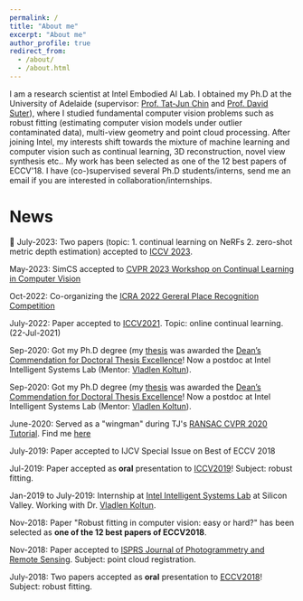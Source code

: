 ```yaml
---
permalink: /
title: "About me"
excerpt: "About me"
author_profile: true
redirect_from: 
  - /about/
  - /about.html
---
```


I am a research scientist at Intel Embodied AI Lab. I obtained my Ph.D at the University of Adelaide (supervisor: [Prof. Tat-Jun Chin](https://cs.adelaide.edu.au/~ssl/) and [Prof. David Suter](https://ai-ecu.github.io/ECU-AI-Lab/dsuter/index.html)), where I studied fundamental computer vision problems such as robust fitting (estimating computer vision models under outlier contaminated data), multi-view geometry and point cloud processing. After joining Intel, my interests shift towards the mixture of machine learning and computer vision such as continual learning, 3D reconstruction, novel view synthesis etc.. My work has been selected as one of the 12 best papers of ECCV'18. I have (co-)supervised several Ph.D students/interns, send me an email if you are interested in collaboration/internships. 

News
======
📌 July-2023: Two papers (topic: 1. continual learning on NeRFs 2. zero-shot metric depth estimation) accepted to [ICCV 2023](https://iccv2023.thecvf.com/).

May-2023: SimCS accepted to [CVPR 2023 Workshop on Continual Learning in Computer Vision](https://sites.google.com/view/clvision2023)

Oct-2022: Co-organizing the [ICRA 2022 Gereral Place Recognition Competition](https://sites.google.com/andrew.cmu.edu/gpr-competition/) </a>

July-2022: Paper accepted to [ICCV2021](http://iccv2021.thecvf.com/home). Topic: online continual learning. (22-Jul-2021)

Sep-2020: Got my Ph.D degree (my [thesis](https://digital.library.adelaide.edu.au/dspace/bitstream/2440/127452/1/Cai2020_PhD.pdf) was awarded the [Dean’s Commendation for Doctoral Thesis Excellence](https://www.adelaide.edu.au/graduatecentre/current-students/your-thesis-examination/research-student-excellence-awards)! Now a postdoc at Intel Intelligent Systems Lab (Mentor: [Vladlen Koltun](http://vladlen.info/)).

Sep-2020: Got my Ph.D degree (my [thesis](https://digital.library.adelaide.edu.au/dspace/bitstream/2440/127452/1/Cai2020_PhD.pdf) was awarded the [Dean’s Commendation for Doctoral Thesis Excellence](https://www.adelaide.edu.au/graduatecentre/current-students/your-thesis-examination/research-student-excellence-awards)! Now a postdoc at Intel Intelligent Systems Lab (Mentor: [Vladlen Koltun](http://vladlen.info/)).

June-2020: Served as a "wingman" during TJ's [RANSAC CVPR 2020 Tutorial](http://cmp.felk.cvut.cz/cvpr2020-ransac-tutorial/). Find me [here](href='https://youtu.be/WkN3FP_jbuI/)

July-2019: Paper accepted to IJCV Special Issue on Best of ECCV 2018

Jul-2019: Paper accepted as **oral** presentation to [ICCV2019](https://http://iccv2019.thecvf.com/)! Subject: robust fitting.

Jan-2019 to July-2019: Internship at [Intel Intelligent Systems Lab](http://vladlen.info/lab/) at Silicon Valley. Working with Dr. [Vladlen Koltun](http://vladlen.info/). 

Nov-2018: Paper "Robust fitting in computer vision: easy or hard?" has been selected as **one of the 12 best papers of ECCV2018**.

Nov-2018: Paper accepted to [ISPRS Journal of Photogrammetry and Remote Sensing](https://www.journals.elsevier.com/isprs-journal-of-photogrammetry-and-remote-sensing). Subject: point cloud registration. 

July-2018: Two papers accepted as **oral** presentation to [ECCV2018](https://eccv2018.org/)! Subject: robust fitting.
